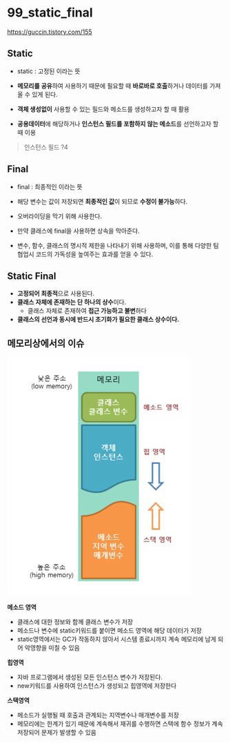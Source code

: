 # 99_static_final

https://guccin.tistory.com/155

## Static

- static : 고정된 이라는 뜻
- **메모리를 공유**하여 사용하기 때문에 필요할 때 **바로바로 호출**하거나 데이터를 가져올 수 있게 된다.

- **객체 생성없이** 사용할 수 있는 필드와 메소드를 생성하고자 할 때 활용

- **공용데이터**에 해당하거나 **인스턴스 필드를 포함하지 않는 메소드**를 선언하고자 할 때 이용

> 인스턴스 필드 ?4



## Final

- final : 최종적인 이라는 뜻

- 해당 변수는 값이 저장되면 **최종적인 값**이 되므로 **수정이 불가능**하다.
- 오버라이딩을 막기 위해 사용한다.
- 만약 클래스에 final을 사용하면 상속을 막아준다.
-  변수, 함수, 클래스의 명시적 제한을 나타내기 위해 사용하며, 이를 통해 다양한 팀 협업시 코드의 가독성을 높여주는 효과를 얻을 수 있다.



## Static Final

- **고정되어 최종적**으로 사용된다.
- **클래스 자체에 존재하는 단 하나의 상수**이다.
  - 클래스 자체로 존재하여 **접근 가능하고 불변**하다
- **클래스의 선언과 동시에 반드시 초기화가 필요한 클래스 상수이다.**



## 메모리상에서의  이슈

![image-20230203161555618](./99_static_final.assets/image-20230203161555618.png)

**메소드 영역**

- 클래스에 대한 정보와 함께 클래스 변수가 저장
- 메소드나 변수에 static키워드를 붙이면 메소드 영역에 해당 데이터가 저장
- static영역에서는 GC가 작동하지 않아서 시스템 종료시까지 계속 메모리에 남게 되어 악영향을 미칠 수 있음



**힙영역**

- 자바 프로그램에서 생성된 모든 인스턴스 변수가 저장된다.
- new키워드를 사용하여 인스턴스가 생성되고 힙영역에 저장한다



**스택영역**

- 메소드가 실행될 때 호출과 관계되는 지역변수나 매개변수를 저장
- 메모리에는 한계가 있기 때문에 계속해서 재귀를 수행하면 스택에 함수 정보가 계속 저장되어 문제가 발생할 수 있음

















